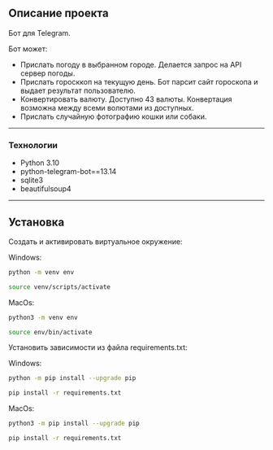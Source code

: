 ## Описание проекта

Бот для Telegram.

Бот может:
- Прислать погоду в выбранном городе. Делается запрос на API сервер погоды.
- Прислать горосккоп на текущую день. Бот парсит сайт гороскопа и выдает результат пользователю.
- Конвертировать валюту. Доступно 43 валюты. Конвертация возможна между всеми волютами из доступных.
- Прислать случайную фотографию кошки или собаки.
___

### Технологии
- Python 3.10
- python-telegram-bot==13.14
- sqlite3
- beautifulsoup4
___

## Установка

Cоздать и активировать виртуальное окружение:

Windows:

```sh
python -m venv env

source venv/scripts/activate
```
MacOs:
```sh
python3 -m venv env

source env/bin/activate
```

Установить зависимости из файла requirements.txt:

Windows:
```sh
python -m pip install --upgrade pip

pip install -r requirements.txt
```
MacOs:
```sh
python3 -m pip install --upgrade pip

pip install -r requirements.txt
```
